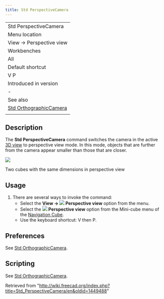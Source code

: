 ```yaml
---
title: Std PerspectiveCamera
---
```


|                                                                            |
| -------------------------------------------------------------------------- |
| Std PerspectiveCamera                                                      |
| Menu location                                                              |
| View → Perspective view                                                    |
| Workbenches                                                                |
| All                                                                        |
| Default shortcut                                                           |
| V P                                                                        |
| Introduced in version                                                      |
| -                                                                          |
| See also                                                                   |
| [Std OrthographicCamera](/Std_OrthographicCamera "Std OrthographicCamera") |
|                                                                            |

## Description

The **Std PerspectiveCamera** command switches the camera in the active [3D view](/3D_view "3D view") to perspective view mode. In this mode, objects that are further from the camera appear smaller than those that are closer.

![](/images/Std_PerspectiveCamera_example.svg)

Two cubes with the same dimensions in perspective view

## Usage

1. There are several ways to invoke the command:
   - Select the **View → ![](/images/Std_PerspectiveCamera.svg) Perspective view** option from the menu.
   - Select the **![](/images/Std_PerspectiveCamera.svg) Perspective view** option from the Mini-cube menu of the [Navigation Cube](/Navigation_Cube "Navigation Cube").
   - Use the keyboard shortcut: V then P.

## Preferences

See [Std OrthographicCamera](/Std_OrthographicCamera#Preferences "Std OrthographicCamera").

## Scripting

See [Std OrthographicCamera](/Std_OrthographicCamera#Scripting "Std OrthographicCamera").

Retrieved from "<http://wiki.freecad.org/index.php?title=Std_PerspectiveCamera/en&oldid=1449488>"
